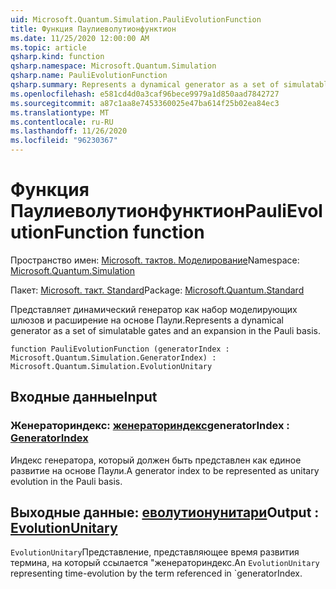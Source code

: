 ```yaml
---
uid: Microsoft.Quantum.Simulation.PauliEvolutionFunction
title: Функция Паулиеволутионфунктион
ms.date: 11/25/2020 12:00:00 AM
ms.topic: article
qsharp.kind: function
qsharp.namespace: Microsoft.Quantum.Simulation
qsharp.name: PauliEvolutionFunction
qsharp.summary: Represents a dynamical generator as a set of simulatable gates and an expansion in the Pauli basis.
ms.openlocfilehash: e581cd4d0a3caf96bece9979a1d850aad7842727
ms.sourcegitcommit: a87c1aa8e7453360025e47ba614f25b02ea84ec3
ms.translationtype: MT
ms.contentlocale: ru-RU
ms.lasthandoff: 11/26/2020
ms.locfileid: "96230367"
---
```

# <a name="paulievolutionfunction-function"></a><span data-ttu-id="3f71c-102">Функция Паулиеволутионфунктион</span><span class="sxs-lookup"><span data-stu-id="3f71c-102">PauliEvolutionFunction function</span></span>

<span data-ttu-id="3f71c-103">Пространство имен: [Microsoft. тактов. Моделирование](xref:Microsoft.Quantum.Simulation)</span><span class="sxs-lookup"><span data-stu-id="3f71c-103">Namespace: [Microsoft.Quantum.Simulation](xref:Microsoft.Quantum.Simulation)</span></span>

<span data-ttu-id="3f71c-104">Пакет: [Microsoft. такт. Standard](https://nuget.org/packages/Microsoft.Quantum.Standard)</span><span class="sxs-lookup"><span data-stu-id="3f71c-104">Package: [Microsoft.Quantum.Standard](https://nuget.org/packages/Microsoft.Quantum.Standard)</span></span>


<span data-ttu-id="3f71c-105">Представляет динамический генератор как набор моделирующих шлюзов и расширение на основе Паули.</span><span class="sxs-lookup"><span data-stu-id="3f71c-105">Represents a dynamical generator as a set of simulatable gates and an expansion in the Pauli basis.</span></span>

```qsharp
function PauliEvolutionFunction (generatorIndex : Microsoft.Quantum.Simulation.GeneratorIndex) : Microsoft.Quantum.Simulation.EvolutionUnitary
```


## <a name="input"></a><span data-ttu-id="3f71c-106">Входные данные</span><span class="sxs-lookup"><span data-stu-id="3f71c-106">Input</span></span>

### <a name="generatorindex--generatorindex"></a><span data-ttu-id="3f71c-107">Женераториндекс: [женераториндекс](xref:Microsoft.Quantum.Simulation.GeneratorIndex)</span><span class="sxs-lookup"><span data-stu-id="3f71c-107">generatorIndex : [GeneratorIndex](xref:Microsoft.Quantum.Simulation.GeneratorIndex)</span></span>

<span data-ttu-id="3f71c-108">Индекс генератора, который должен быть представлен как единое развитие на основе Паули.</span><span class="sxs-lookup"><span data-stu-id="3f71c-108">A generator index to be represented as unitary evolution in the Pauli basis.</span></span>



## <a name="output--evolutionunitary"></a><span data-ttu-id="3f71c-109">Выходные данные: [еволутионунитари](xref:Microsoft.Quantum.Simulation.EvolutionUnitary)</span><span class="sxs-lookup"><span data-stu-id="3f71c-109">Output : [EvolutionUnitary](xref:Microsoft.Quantum.Simulation.EvolutionUnitary)</span></span>

<span data-ttu-id="3f71c-110">`EvolutionUnitary`Представление, представляющее время развития термина, на который ссылается "женераториндекс.</span><span class="sxs-lookup"><span data-stu-id="3f71c-110">An `EvolutionUnitary` representing time-evolution by the term referenced in \`generatorIndex.</span></span>